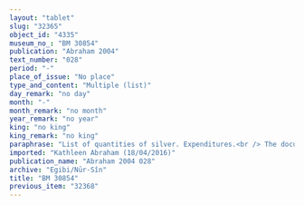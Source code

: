 ```yaml
---
layout: "tablet"
slug: "32365"
object_id: "4335"
museum_no_: "BM 30854"
publication: "Abraham 2004"
text_number: "028"
period: "-"
place_of_issue: "No place"
type_and_content: "Multiple (list)"
day_remark: "no day"
month: "-"
month_remark: "no month"
year_remark: "no year"
king: "no king"
king_remark: "no king"
paraphrase: "List of quantities of silver. Expenditures.<br /> The document lists various quantities of silver that were expended a.o. to buy jars (<em>dannu</em>) by <strong>A</strong> and <strong>B</strong> (66 1/2 shekels), to buy beer from Borsippa (16 shekels), to pay for house rent (<em>idū</em>) (55 shekels), and to extend loans (<em>ina pāni</em>)<em> </em>against interest (<em>hubullu</em>) (15 shekels; 20<sup>? </sup>shekels to <strong>C</strong>; and a broken amount to <strong>D</strong>). It also lists expenditures of 100 kor of dates which are at the gate of Babylon. Missing dates (<em>maṭ&ucirc;</em>) (unless this refers back to the 100 kor of dates at the gate); and 14 kor of dates from Dilbat. The end of the tablet is badly preserved.<br /> <br /> <strong>A</strong>= Napu&scaron;tu;&nbsp;<strong>B</strong>= Dayyān-Marduk;&nbsp;<strong>C</strong>= Kabtia/Mu&scaron;allim-Marduk; <strong>D</strong>= Bēl-<em>qa&hellip;</em>"
imported: "Kathleen Abraham (18/04/2016)"
publication_name: "Abraham 2004 028"
archive: "Egibi/Nūr-Sîn"
title: "BM 30854"
previous_item: "32368"
---
```


